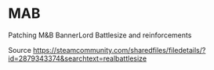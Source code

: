 # MAB
Patching M&amp;B BannerLord Battlesize and reinforcements

Source
https://steamcommunity.com/sharedfiles/filedetails/?id=2879343374&searchtext=realbattlesize
